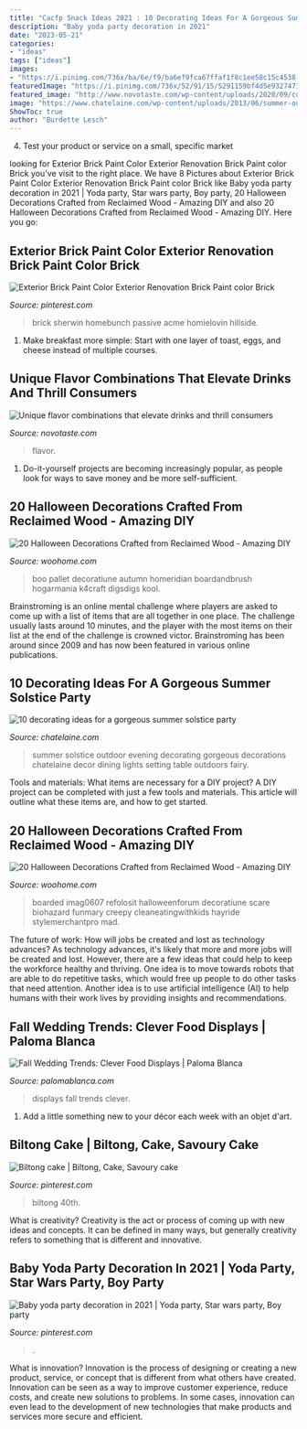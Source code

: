 ```yaml
---
title: "Cacfp Snack Ideas 2021 : 10 Decorating Ideas For A Gorgeous Summer Solstice Party"
description: "Baby yoda party decoration in 2021"
date: "2023-05-21"
categories:
- "ideas"
tags: ["ideas"]
images:
- "https://i.pinimg.com/736x/ba/6e/f9/ba6ef9fca67ffaf1f8c1ee58c15c4538.jpg"
featuredImage: "https://i.pinimg.com/736x/52/91/15/5291159bf4d5e932747194e33b21d7ab.jpg"
featured_image: "http://www.novotaste.com/wp-content/uploads/2020/09/cocktail-3327242_960_720.jpg"
image: "https://www.chatelaine.com/wp-content/uploads/2013/06/summer-outdoor-party-evening-quilt-tablecloth-twinkle-lights-e1371744291475.jpg"
ShowToc: true
author: "Burdette Lesch"
---
```



4. Test your product or service on a small, specific market

	

		
looking for Exterior Brick Paint Color Exterior Renovation Brick Paint color Brick you've visit to the right place. We have 8 Pictures about Exterior Brick Paint Color Exterior Renovation Brick Paint color Brick like Baby yoda party decoration in 2021 | Yoda party, Star wars party, Boy party, 20 Halloween Decorations Crafted from Reclaimed Wood - Amazing DIY and also 20 Halloween Decorations Crafted from Reclaimed Wood - Amazing DIY. Here you go:
		
    
## Exterior Brick Paint Color Exterior Renovation Brick Paint Color Brick

<img loading=lazy src="https://i.pinimg.com/736x/0c/27/df/0c27df3b5c34bdb9fff6ddaedd3c2750.jpg" onerror="this.onerror=null;this.src='https://tse4.mm.bing.net/th?id=OIP.ql6QqjbkgY4096zKIkuNewHaLH&amp;pid=15.1';" alt="Exterior Brick Paint Color Exterior Renovation Brick Paint color Brick">

_Source: pinterest.com_

>brick sherwin homebunch passive acme homielovin hillside. 

	

1. Make breakfast more simple: Start with one layer of toast, eggs, and cheese instead of multiple courses. 

    
## Unique Flavor Combinations That Elevate Drinks And Thrill Consumers

<img loading=lazy src="http://www.novotaste.com/wp-content/uploads/2020/09/cocktail-3327242_960_720.jpg" onerror="this.onerror=null;this.src='https://tse3.mm.bing.net/th?id=OIP.Xf92-4NNidZh1ulepEZN-AHaE8&amp;pid=15.1';" alt="Unique flavor combinations that elevate drinks and thrill consumers">

_Source: novotaste.com_

>flavor. 

	

1. Do-it-yourself projects are becoming increasingly popular, as people look for ways to save money and be more self-sufficient.

    
## 20 Halloween Decorations Crafted From Reclaimed Wood - Amazing DIY

<img loading=lazy src="https://www.woohome.com/wp-content/uploads/2016/08/halloween-decorations-made-out-of-recycled-wood-15.jpg" onerror="this.onerror=null;this.src='https://tse2.mm.bing.net/th?id=OIP.IZnIDLO6Dg8Z_x6HUfCMbQHaJl&amp;pid=15.1';" alt="20 Halloween Decorations Crafted from Reclaimed Wood - Amazing DIY">

_Source: woohome.com_

>boo pallet decoratiune autumn homeridian boardandbrush hogarmania k4craft digsdigs kool. 

	

Brainstroming is an online mental challenge where players are asked to come up with a list of items that are all together in one place. The challenge usually lasts around 10 minutes, and the player with the most items on their list at the end of the challenge is crowned victor. Brainstroming has been around since 2009 and has now been featured in various online publications.

    
## 10 Decorating Ideas For A Gorgeous Summer Solstice Party

<img loading=lazy src="https://www.chatelaine.com/wp-content/uploads/2013/06/summer-outdoor-party-evening-quilt-tablecloth-twinkle-lights-e1371744291475.jpg" onerror="this.onerror=null;this.src='https://tse4.mm.bing.net/th?id=OIP.MLOHaCuq3rlUULg9d6IB3QHaFq&amp;pid=15.1';" alt="10 decorating ideas for a gorgeous summer solstice party">

_Source: chatelaine.com_

>summer solstice outdoor evening decorating gorgeous decorations chatelaine decor dining lights setting table outdoors fairy. 

	

Tools and materials: What items are necessary for a DIY project?
A DIY project can be completed with just a few tools and materials. This article will outline what these items are, and how to get started.

    
## 20 Halloween Decorations Crafted From Reclaimed Wood - Amazing DIY

<img loading=lazy src="https://www.woohome.com/wp-content/uploads/2016/08/halloween-decorations-made-out-of-recycled-wood-18.jpg" onerror="this.onerror=null;this.src='https://tse2.mm.bing.net/th?id=OIP.P5n0PQxf5RFL8Mi0KZ8btQHaMZ&amp;pid=15.1';" alt="20 Halloween Decorations Crafted from Reclaimed Wood - Amazing DIY">

_Source: woohome.com_

>boarded imag0607 refolosit halloweenforum decoratiune scare biohazard funmary creepy cleaneatingwithkids hayride stylemerchantpro mad. 

	

The future of work: How will jobs be created and lost as technology advances?
As technology advances, it's likely that more and more jobs will be created and lost. However, there are a few ideas that could help to keep the workforce healthy and thriving. One idea is to move towards robots that are able to do repetitive tasks, which would free up people to do other tasks that need attention. Another idea is to use artificial intelligence (AI) to help humans with their work lives by providing insights and recommendations.

    
## Fall Wedding Trends: Clever Food Displays | Paloma Blanca

<img loading=lazy src="https://palomablanca.com/wp-content/uploads/2016/01/PB-01-food.jpg" onerror="this.onerror=null;this.src='https://tse3.mm.bing.net/th?id=OIP.__LLsgyTiz_28qsMY8GcYQHaLH&amp;pid=15.1';" alt="Fall Wedding Trends: Clever Food Displays | Paloma Blanca">

_Source: palomablanca.com_

>displays fall trends clever. 

	

1. Add a little something new to your décor each week with an objet d'art.

    
## Biltong Cake | Biltong, Cake, Savoury Cake

<img loading=lazy src="https://i.pinimg.com/736x/52/91/15/5291159bf4d5e932747194e33b21d7ab.jpg" onerror="this.onerror=null;this.src='https://tse1.mm.bing.net/th?id=OIP.sn5htc3h-Xo3MRa6kwG9WgHaJ4&amp;pid=15.1';" alt="Biltong cake | Biltong, Cake, Savoury cake">

_Source: pinterest.com_

>biltong 40th. 

	

What is creativity?
Creativity is the act or process of coming up with new ideas and concepts. It can be defined in many ways, but generally creativity refers to something that is different and innovative.

    
## Baby Yoda Party Decoration In 2021 | Yoda Party, Star Wars Party, Boy Party

<img loading=lazy src="https://i.pinimg.com/736x/ba/6e/f9/ba6ef9fca67ffaf1f8c1ee58c15c4538.jpg" onerror="this.onerror=null;this.src='https://tse1.mm.bing.net/th?id=OIP.qOdJWfR5jugiC5sJPDrUgQHaFj&amp;pid=15.1';" alt="Baby yoda party decoration in 2021 | Yoda party, Star wars party, Boy party">

_Source: pinterest.com_

>. 

	

What is innovation?
Innovation is the process of designing or creating a new product, service, or concept that is different from what others have created. Innovation can be seen as a way to improve customer experience, reduce costs, and create new solutions to problems. In some cases, innovation can even lead to the development of new technologies that make products and services more secure and efficient.

